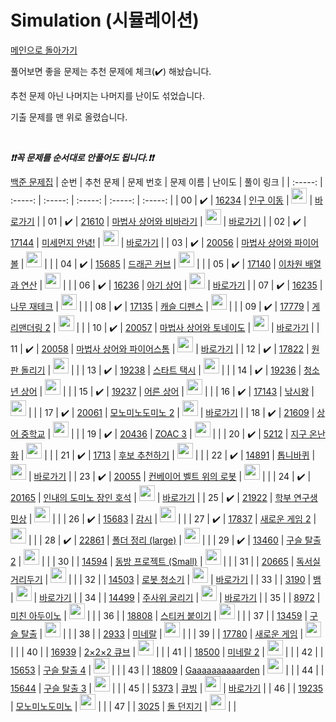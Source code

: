 # Simulation (시뮬레이션)

[메인으로 돌아가기](https://github.com/tony9402/baekjoon)

풀어보면 좋을 문제는 추천 문제에 체크(:heavy_check_mark:) 해놨습니다.

추천 문제 아닌 나머지는 나머지를 난이도 섞었습니다.

기출 문제를 맨 위로 올렸습니다.

<br>

***❗️❗️꼭 문제를 순서대로 안풀어도 됩니다.❗️❗️***

[백준 문제집](https://www.acmicpc.net/workbook/view/6832)
|          순번          |        추천 문제         |        문제 번호         |        문제 이름         |         난이도          |        풀이 링크         |
| :-----: | :-----: | :-----: | :-----: | :-----: | :-----: |
| 00 |  :heavy_check_mark:  | <a href="https://www.acmicpc.net/problem/16234" target="_blank">16234</a> | <a href="https://www.acmicpc.net/problem/16234" target="_blank">인구 이동</a> | <img height="25px" width="25px" src="https://static.solved.ac/tier_small/11.svg"/> | <a href="./../solution/simulation/16234">바로가기</a> |
| 01 |  :heavy_check_mark:  | <a href="https://www.acmicpc.net/problem/21610" target="_blank">21610</a> | <a href="https://www.acmicpc.net/problem/21610" target="_blank">마법사 상어와 비바라기</a> | <img height="25px" width="25px" src="https://static.solved.ac/tier_small/11.svg"/> | <a href="./../solution/simulation/21610">바로가기</a> |
| 02 |  :heavy_check_mark:  | <a href="https://www.acmicpc.net/problem/17144" target="_blank">17144</a> | <a href="https://www.acmicpc.net/problem/17144" target="_blank">미세먼지 안녕!</a> | <img height="25px" width="25px" src="https://static.solved.ac/tier_small/12.svg"/> | <a href="./../solution/simulation/17144">바로가기</a> |
| 03 |  :heavy_check_mark:  | <a href="https://www.acmicpc.net/problem/20056" target="_blank">20056</a> | <a href="https://www.acmicpc.net/problem/20056" target="_blank">마법사 상어와 파이어볼</a> | <img height="25px" width="25px" src="https://static.solved.ac/tier_small/12.svg"/> |                      |
| 04 |  :heavy_check_mark:  | <a href="https://www.acmicpc.net/problem/15685" target="_blank">15685</a> | <a href="https://www.acmicpc.net/problem/15685" target="_blank">드래곤 커브</a> | <img height="25px" width="25px" src="https://static.solved.ac/tier_small/12.svg"/> |                      |
| 05 |  :heavy_check_mark:  | <a href="https://www.acmicpc.net/problem/17140" target="_blank">17140</a> | <a href="https://www.acmicpc.net/problem/17140" target="_blank">이차원 배열과 연산</a> | <img height="25px" width="25px" src="https://static.solved.ac/tier_small/12.svg"/> |                      |
| 06 |  :heavy_check_mark:  | <a href="https://www.acmicpc.net/problem/16236" target="_blank">16236</a> | <a href="https://www.acmicpc.net/problem/16236" target="_blank">아기 상어</a> | <img height="25px" width="25px" src="https://static.solved.ac/tier_small/13.svg"/> | <a href="./../solution/simulation/16236">바로가기</a> |
| 07 |  :heavy_check_mark:  | <a href="https://www.acmicpc.net/problem/16235" target="_blank">16235</a> | <a href="https://www.acmicpc.net/problem/16235" target="_blank">나무 재테크</a> | <img height="25px" width="25px" src="https://static.solved.ac/tier_small/13.svg"/> |                      |
| 08 |  :heavy_check_mark:  | <a href="https://www.acmicpc.net/problem/17135" target="_blank">17135</a> | <a href="https://www.acmicpc.net/problem/17135" target="_blank">캐슬 디펜스</a> | <img height="25px" width="25px" src="https://static.solved.ac/tier_small/13.svg"/> |                      |
| 09 |  :heavy_check_mark:  | <a href="https://www.acmicpc.net/problem/17779" target="_blank">17779</a> | <a href="https://www.acmicpc.net/problem/17779" target="_blank">게리맨더링 2</a> | <img height="25px" width="25px" src="https://static.solved.ac/tier_small/13.svg"/> |                      |
| 10 |  :heavy_check_mark:  | <a href="https://www.acmicpc.net/problem/20057" target="_blank">20057</a> | <a href="https://www.acmicpc.net/problem/20057" target="_blank">마법사 상어와 토네이도</a> | <img height="25px" width="25px" src="https://static.solved.ac/tier_small/13.svg"/> | <a href="./../solution/simulation/20057">바로가기</a> |
| 11 |  :heavy_check_mark:  | <a href="https://www.acmicpc.net/problem/20058" target="_blank">20058</a> | <a href="https://www.acmicpc.net/problem/20058" target="_blank">마법사 상어와 파이어스톰</a> | <img height="25px" width="25px" src="https://static.solved.ac/tier_small/13.svg"/> | <a href="./../solution/simulation/20058">바로가기</a> |
| 12 |  :heavy_check_mark:  | <a href="https://www.acmicpc.net/problem/17822" target="_blank">17822</a> | <a href="https://www.acmicpc.net/problem/17822" target="_blank">원판 돌리기</a> | <img height="25px" width="25px" src="https://static.solved.ac/tier_small/13.svg"/> |                      |
| 13 |  :heavy_check_mark:  | <a href="https://www.acmicpc.net/problem/19238" target="_blank">19238</a> | <a href="https://www.acmicpc.net/problem/19238" target="_blank">스타트 택시</a> | <img height="25px" width="25px" src="https://static.solved.ac/tier_small/14.svg"/> |                      |
| 14 |  :heavy_check_mark:  | <a href="https://www.acmicpc.net/problem/19236" target="_blank">19236</a> | <a href="https://www.acmicpc.net/problem/19236" target="_blank">청소년 상어</a> | <img height="25px" width="25px" src="https://static.solved.ac/tier_small/14.svg"/> |                      |
| 15 |  :heavy_check_mark:  | <a href="https://www.acmicpc.net/problem/19237" target="_blank">19237</a> | <a href="https://www.acmicpc.net/problem/19237" target="_blank">어른 상어</a> | <img height="25px" width="25px" src="https://static.solved.ac/tier_small/14.svg"/> |                      |
| 16 |  :heavy_check_mark:  | <a href="https://www.acmicpc.net/problem/17143" target="_blank">17143</a> | <a href="https://www.acmicpc.net/problem/17143" target="_blank">낚시왕</a> | <img height="25px" width="25px" src="https://static.solved.ac/tier_small/14.svg"/> |                      |
| 17 |  :heavy_check_mark:  | <a href="https://www.acmicpc.net/problem/20061" target="_blank">20061</a> | <a href="https://www.acmicpc.net/problem/20061" target="_blank">모노미노도미노 2</a> | <img height="25px" width="25px" src="https://static.solved.ac/tier_small/14.svg"/> | <a href="./../solution/simulation/20061">바로가기</a> |
| 18 |  :heavy_check_mark:  | <a href="https://www.acmicpc.net/problem/21609" target="_blank">21609</a> | <a href="https://www.acmicpc.net/problem/21609" target="_blank">상어 중학교</a> | <img height="25px" width="25px" src="https://static.solved.ac/tier_small/14.svg"/> |                      |
| 19 |  :heavy_check_mark:  | <a href="https://www.acmicpc.net/problem/20436" target="_blank">20436</a> | <a href="https://www.acmicpc.net/problem/20436" target="_blank">ZOAC 3</a> | <img height="25px" width="25px" src="https://static.solved.ac/tier_small/7.svg"/> |                      |
| 20 |  :heavy_check_mark:  | <a href="https://www.acmicpc.net/problem/5212" target="_blank">5212</a> | <a href="https://www.acmicpc.net/problem/5212" target="_blank">지구 온난화</a> | <img height="25px" width="25px" src="https://static.solved.ac/tier_small/9.svg"/> |                      |
| 21 |  :heavy_check_mark:  | <a href="https://www.acmicpc.net/problem/1713" target="_blank">1713</a> | <a href="https://www.acmicpc.net/problem/1713" target="_blank">후보 추천하기</a> | <img height="25px" width="25px" src="https://static.solved.ac/tier_small/9.svg"/> |                      |
| 22 |  :heavy_check_mark:  | <a href="https://www.acmicpc.net/problem/14891" target="_blank">14891</a> | <a href="https://www.acmicpc.net/problem/14891" target="_blank">톱니바퀴</a> | <img height="25px" width="25px" src="https://static.solved.ac/tier_small/11.svg"/> | <a href="./../solution/simulation/14891">바로가기</a> |
| 23 |  :heavy_check_mark:  | <a href="https://www.acmicpc.net/problem/20055" target="_blank">20055</a> | <a href="https://www.acmicpc.net/problem/20055" target="_blank">컨베이어 벨트 위의 로봇</a> | <img height="25px" width="25px" src="https://static.solved.ac/tier_small/11.svg"/> |                      |
| 24 |  :heavy_check_mark:  | <a href="https://www.acmicpc.net/problem/20165" target="_blank">20165</a> | <a href="https://www.acmicpc.net/problem/20165" target="_blank">인내의 도미노 장인 호석</a> | <img height="25px" width="25px" src="https://static.solved.ac/tier_small/11.svg"/> | <a href="./../solution/simulation/20165">바로가기</a> |
| 25 |  :heavy_check_mark:  | <a href="https://www.acmicpc.net/problem/21922" target="_blank">21922</a> | <a href="https://www.acmicpc.net/problem/21922" target="_blank">학부 연구생 민상</a> | <img height="25px" width="25px" src="https://static.solved.ac/tier_small/11.svg"/> |                      |
| 26 |  :heavy_check_mark:  | <a href="https://www.acmicpc.net/problem/15683" target="_blank">15683</a> | <a href="https://www.acmicpc.net/problem/15683" target="_blank">감시</a> | <img height="25px" width="25px" src="https://static.solved.ac/tier_small/12.svg"/> |                      |
| 27 |  :heavy_check_mark:  | <a href="https://www.acmicpc.net/problem/17837" target="_blank">17837</a> | <a href="https://www.acmicpc.net/problem/17837" target="_blank">새로운 게임 2</a> | <img height="25px" width="25px" src="https://static.solved.ac/tier_small/13.svg"/> |                      |
| 28 |  :heavy_check_mark:  | <a href="https://www.acmicpc.net/problem/22861" target="_blank">22861</a> | <a href="https://www.acmicpc.net/problem/22861" target="_blank">폴더 정리 (large)</a> | <img height="25px" width="25px" src="https://static.solved.ac/tier_small/14.svg"/> |                      |
| 29 |  :heavy_check_mark:  | <a href="https://www.acmicpc.net/problem/13460" target="_blank">13460</a> | <a href="https://www.acmicpc.net/problem/13460" target="_blank">구슬 탈출 2</a> | <img height="25px" width="25px" src="https://static.solved.ac/tier_small/15.svg"/> |                      |
| 30 |                      | <a href="https://www.acmicpc.net/problem/14594" target="_blank">14594</a> | <a href="https://www.acmicpc.net/problem/14594" target="_blank">동방 프로젝트 (Small)</a> | <img height="25px" width="25px" src="https://static.solved.ac/tier_small/7.svg"/> |                      |
| 31 |                      | <a href="https://www.acmicpc.net/problem/20665" target="_blank">20665</a> | <a href="https://www.acmicpc.net/problem/20665" target="_blank">독서실 거리두기</a> | <img height="25px" width="25px" src="https://static.solved.ac/tier_small/11.svg"/> |                      |
| 32 |                      | <a href="https://www.acmicpc.net/problem/14503" target="_blank">14503</a> | <a href="https://www.acmicpc.net/problem/14503" target="_blank">로봇 청소기</a> | <img height="25px" width="25px" src="https://static.solved.ac/tier_small/11.svg"/> | <a href="./../solution/simulation/14503">바로가기</a> |
| 33 |                      | <a href="https://www.acmicpc.net/problem/3190" target="_blank">3190</a> | <a href="https://www.acmicpc.net/problem/3190" target="_blank">뱀</a> | <img height="25px" width="25px" src="https://static.solved.ac/tier_small/12.svg"/> | <a href="./../solution/simulation/3190">바로가기</a> |
| 34 |                      | <a href="https://www.acmicpc.net/problem/14499" target="_blank">14499</a> | <a href="https://www.acmicpc.net/problem/14499" target="_blank">주사위 굴리기</a> | <img height="25px" width="25px" src="https://static.solved.ac/tier_small/12.svg"/> | <a href="./../solution/simulation/14499">바로가기</a> |
| 35 |                      | <a href="https://www.acmicpc.net/problem/8972" target="_blank">8972</a> | <a href="https://www.acmicpc.net/problem/8972" target="_blank">미친 아두이노</a> | <img height="25px" width="25px" src="https://static.solved.ac/tier_small/13.svg"/> |                      |
| 36 |                      | <a href="https://www.acmicpc.net/problem/18808" target="_blank">18808</a> | <a href="https://www.acmicpc.net/problem/18808" target="_blank">스티커 붙이기</a> | <img height="25px" width="25px" src="https://static.solved.ac/tier_small/13.svg"/> |                      |
| 37 |                      | <a href="https://www.acmicpc.net/problem/13459" target="_blank">13459</a> | <a href="https://www.acmicpc.net/problem/13459" target="_blank">구슬 탈출</a> | <img height="25px" width="25px" src="https://static.solved.ac/tier_small/14.svg"/> |                      |
| 38 |                      | <a href="https://www.acmicpc.net/problem/2933" target="_blank">2933</a> | <a href="https://www.acmicpc.net/problem/2933" target="_blank">미네랄</a> | <img height="25px" width="25px" src="https://static.solved.ac/tier_small/14.svg"/> |                      |
| 39 |                      | <a href="https://www.acmicpc.net/problem/17780" target="_blank">17780</a> | <a href="https://www.acmicpc.net/problem/17780" target="_blank">새로운 게임</a> | <img height="25px" width="25px" src="https://static.solved.ac/tier_small/14.svg"/> |                      |
| 40 |                      | <a href="https://www.acmicpc.net/problem/16939" target="_blank">16939</a> | <a href="https://www.acmicpc.net/problem/16939" target="_blank">2×2×2 큐브</a> | <img height="25px" width="25px" src="https://static.solved.ac/tier_small/14.svg"/> |                      |
| 41 |                      | <a href="https://www.acmicpc.net/problem/18500" target="_blank">18500</a> | <a href="https://www.acmicpc.net/problem/18500" target="_blank">미네랄 2</a> | <img height="25px" width="25px" src="https://static.solved.ac/tier_small/15.svg"/> |                      |
| 42 |                      | <a href="https://www.acmicpc.net/problem/15653" target="_blank">15653</a> | <a href="https://www.acmicpc.net/problem/15653" target="_blank">구슬 탈출 4</a> | <img height="25px" width="25px" src="https://static.solved.ac/tier_small/15.svg"/> |                      |
| 43 |                      | <a href="https://www.acmicpc.net/problem/18809" target="_blank">18809</a> | <a href="https://www.acmicpc.net/problem/18809" target="_blank">Gaaaaaaaaaarden</a> | <img height="25px" width="25px" src="https://static.solved.ac/tier_small/15.svg"/> |                      |
| 44 |                      | <a href="https://www.acmicpc.net/problem/15644" target="_blank">15644</a> | <a href="https://www.acmicpc.net/problem/15644" target="_blank">구슬 탈출 3</a> | <img height="25px" width="25px" src="https://static.solved.ac/tier_small/15.svg"/> |                      |
| 45 |                      | <a href="https://www.acmicpc.net/problem/5373" target="_blank">5373</a> | <a href="https://www.acmicpc.net/problem/5373" target="_blank">큐빙</a> | <img height="25px" width="25px" src="https://static.solved.ac/tier_small/16.svg"/> | <a href="./../solution/simulation/5373">바로가기</a> |
| 46 |                      | <a href="https://www.acmicpc.net/problem/19235" target="_blank">19235</a> | <a href="https://www.acmicpc.net/problem/19235" target="_blank">모노미노도미노</a> | <img height="25px" width="25px" src="https://static.solved.ac/tier_small/16.svg"/> |                      |
| 47 |                      | <a href="https://www.acmicpc.net/problem/3025" target="_blank">3025</a> | <a href="https://www.acmicpc.net/problem/3025" target="_blank">돌 던지기</a> | <img height="25px" width="25px" src="https://static.solved.ac/tier_small/17.svg"/> |                      |
